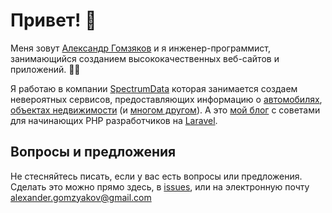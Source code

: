 # Привет! :wave:

Меня зовут [Александр Гомзяков](https://github.com/gomzyakov) и я инженер-программист, занимающийся созданием высококачественных веб-сайтов и приложений. 🧑‍💻

Я работаю в компании [SpectrumData](https://spectrumdata.ru) которая занимается создаем невероятных сервисов, предоставляющих информацию о [автомобилях](https://avtocod.ru), [объектах недвижимости](https://egrnreestro.ru) (и [многом другом](https://spectrumdata.ru/solutions)). А это [мой блог](https://gomzyakov.github.io) c советами для начинающих PHP разработчиков на [Laravel](https://laravel.com).

## Вопросы и предложения

Не стесняйтесь писать, если у вас есть вопросы или предложения. Сделать это можно прямо здесь, в [issues](https://github.com/gomzyakov/gomzyakov.github.io/issues), или на электронную почту [alexander.gomzyakov@gmail.com](mailto:alexander.gomzyakov@gmail.com) 
